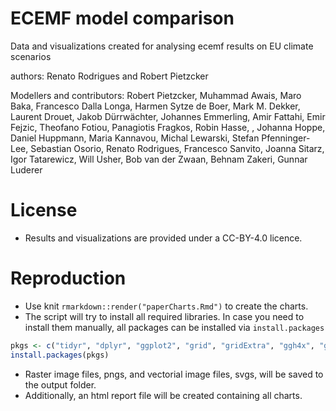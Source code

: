 # ECEMF model comparison

Data and visualizations created for analysing ecemf results on EU climate scenarios 

authors: Renato Rodrigues and Robert Pietzcker

Modellers and contributors: Robert Pietzcker, Muhammad Awais, Maro Baka, Francesco Dalla Longa, Harmen Sytze de Boer, Mark M. Dekker, Laurent Drouet, Jakob Dürrwächter, Johannes Emmerling, Amir Fattahi, Emir Fejzic, Theofano Fotiou, Panagiotis Fragkos,  Robin Hasse, , Johanna Hoppe, Daniel Huppmann, Maria Kannavou, Michal Lewarski,  Stefan Pfenninger-Lee, Sebastian Osorio, Renato Rodrigues, Francesco Sanvito, Joanna Sitarz, Igor Tatarewicz, Will Usher, Bob van der Zwaan, Behnam Zakeri, Gunnar Luderer

# License

- Results and visualizations are provided under a CC-BY-4.0 licence.  

# Reproduction

- Use knit `rmarkdown::render("paperCharts.Rmd")` to create the charts.
- The script will try to install all required libraries. In case you need to install them manually, all packages can be installed via `install.packages`

```R
pkgs <- c("tidyr", "dplyr", "ggplot2", "grid", "gridExtra", "ggh4x", "ggrepel")
install.packages(pkgs)
```

- Raster image files, pngs, and vectorial image files, svgs, will be saved to the output folder.
- Additionally, an html report file will be created containing all charts.

